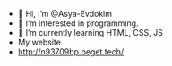 - 👋 Hi, I’m @Asya-Evdokim
- 👀 I’m interested in programming.
- 🌱 I’m currently learning HTML, CSS, JS
- My website
- http://n93709bp.beget.tech/

<!---
Asya-Evdokim/Asya-Evdokim is a ✨ special ✨ repository because its `README.md` (this file) appears on your GitHub profile.
You can click the Preview link to take a look at your changes.
--->
